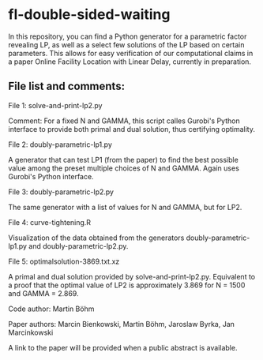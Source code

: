 # fl-double-sided-waiting

In this repository, you can find a Python generator for a parametric factor revealing LP, as well as a select
few solutions of the LP based on certain parameters. This allows for easy verification of our computational
claims in a paper Online Facility Location with Linear Delay, currently in preparation.

## File list and comments:
File 1: solve-and-print-lp2.py

Comment: For a fixed N and GAMMA, this script calles Gurobi's Python interface
to provide both primal and dual solution, thus certifying optimality.

File 2: doubly-parametric-lp1.py

A generator that can test LP1 (from the paper) to find the best possible value among the preset
multiple choices of N and GAMMA. Again uses Gurobi's Python interface.

File 3: doubly-parametric-lp2.py

The same generator with a list of values for N and GAMMA, but for LP2.

File 4: curve-tightening.R

Visualization of the data obtained from the generators doubly-parametric-lp1.py and doubly-parametric-lp2.py.

File 5: optimalsolution-3869.txt.xz

A primal and dual solution provided by solve-and-print-lp2.py. Equivalent to a proof that the optimal value
of LP2 is approximately 3.869 for N = 1500 and GAMMA = 2.869.
 
Code author: Martin Böhm

Paper authors: Marcin Bienkowski, Martin Böhm, Jaroslaw Byrka, Jan Marcinkowski

A link to the paper will be provided when a public abstract is available.
